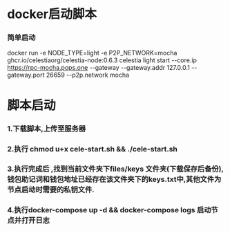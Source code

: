 
# docker启动脚本 
### 简单启动 
docker run -e NODE_TYPE=light -e P2P_NETWORK=mocha ghcr.io/celestiaorg/celestia-node:0.6.3 celestia light start --core.ip https://rpc-mocha.pops.one --gateway --gateway.addr 127.0.0.1 --gateway.port 26659 --p2p.network mocha

# 脚本启动
### 1.下载脚本,上传至服务器
### 2.执行 chmod u+x cele-start.sh && ./cele-start.sh
### 3.执行完成后 ,找到当前文件夹下files/keys 文件夹(下载保存后备份),钱包助记词和钱包地址已经存在该文件夹下的keys.txt中,其他文件为节点启动时需要的私钥文件.
### 4.执行docker-compose up -d && docker-compose logs  启动节点并打开日志
